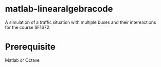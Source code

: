 # matlab-linearalgebracode
A simulation of a traffic situation with multiple buses and their intereactions for the course SF1672.

# Prerequisite
Matlab or Octave
